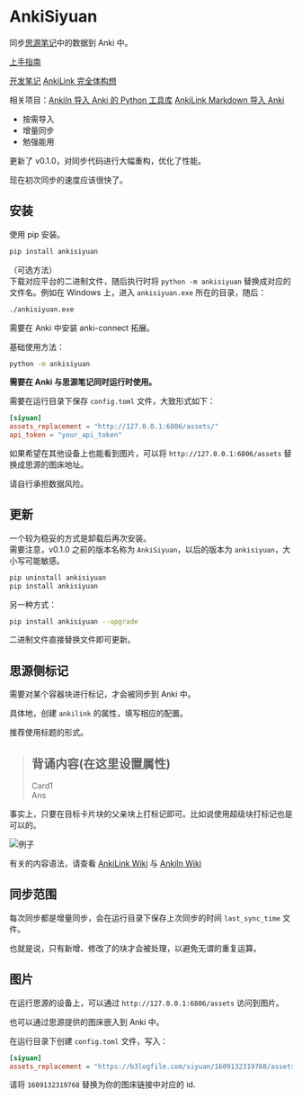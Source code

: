 # AnkiSiyuan

同步[思源笔记](https://github.com/siyuan-note/siyuan)中的数据到 Anki 中。

[上手指南](https://ld246.com/article/1670312056742)

[开发笔记](https://ld246.com/article/1627227554664) [AnkiLink 完全体构想](https://www.codein.icu/ankilink-complete/)

相关项目：[AnkiIn 导入 Anki 的 Python 工具库](https://github.com/Clouder0/AnkiIn) [AnkiLink Markdown 导入 Anki](https://github.com/Clouder0/AnkiLink)

- 按需导入
- 增量同步
- 勉强能用

更新了 v0.1.0，对同步代码进行大幅重构，优化了性能。

现在初次同步的速度应该很快了。

## 安装

使用 pip 安装。

```bash
pip install ankisiyuan
```

（可选方法）  
下载对应平台的二进制文件，随后执行时将 `python -m ankisiyuan` 替换成对应的文件名。例如在 Windows 上，进入 `ankisiyuan.exe` 所在的目录，随后：

```cmd
./ankisiyuan.exe
```

需要在 Anki 中安装 anki-connect 拓展。

基础使用方法：

```bash
python -m ankisiyuan
```

**需要在 Anki 与思源笔记同时运行时使用。**

需要在运行目录下保存 `config.toml` 文件，大致形式如下：

```toml
[siyuan]
assets_replacement = "http://127.0.0.1:6806/assets/"
api_token = "your_api_token"
```

如果希望在其他设备上也能看到图片，可以将 `http://127.0.0.1:6806/assets` 替换成思源的图床地址。

请自行承担数据风险。

## 更新

一个较为稳妥的方式是卸载后再次安装。  
需要注意，v0.1.0 之前的版本名称为 `AnkiSiyuan`，以后的版本为 `ankisiyuan`，大小写可能敏感。

```bash
pip uninstall ankisiyuan
pip install ankisiyuan
```

另一种方式：

```bash
pip install ankisiyuan --upgrade
```

二进制文件直接替换文件即可更新。

## 思源侧标记

需要对某个容器块进行标记，才会被同步到 Anki 中。

具体地，创建 `ankilink` 的属性，填写相应的配置。

推荐使用标题的形式。

> ## 背诵内容(在这里设置属性)
>
> Card1  
> Ans

事实上，只要在目标卡片块的父亲块上打标记即可。比如说使用超级块打标记也是可以的。

![例子](https://user-images.githubusercontent.com/41664195/131253057-a6ae22d0-02ce-4ad7-9757-43f7b1fb5c28.png)

有关的内容语法，请查看 [AnkiLink Wiki](https://github.com/Clouder0/AnkiLink/wiki) 与 [AnkiIn Wiki](https://github.com/Clouder0/AnkiIn/wiki)  

## 同步范围

每次同步都是增量同步，会在运行目录下保存上次同步的时间 `last_sync_time` 文件。

也就是说，只有新增、修改了的块才会被处理，以避免无谓的重复运算。

## 图片

在运行思源的设备上，可以通过 `http://127.0.0.1:6806/assets` 访问到图片。

也可以通过思源提供的图床嵌入到 Anki 中。

在运行目录下创建 `config.toml` 文件，写入：

```ini
[siyuan]
assets_replacement = "https://b3logfile.com/siyuan/1609132319768/assets"
```

请将 `1609132319768` 替换为你的图床链接中对应的 id.
